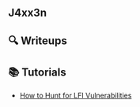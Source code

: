 ## J4xx3n


## 🔍 Writeups


## 📚 Tutorials

- [How to Hunt for LFI Vulnerabilities](Tutorials/lfi.md)
